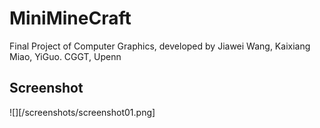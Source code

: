# MiniMineCraft
Final Project of Computer Graphics, developed by Jiawei Wang, Kaixiang Miao, YiGuo.
CGGT, Upenn
## Screenshot
![][/screenshots/screenshot01.png]
